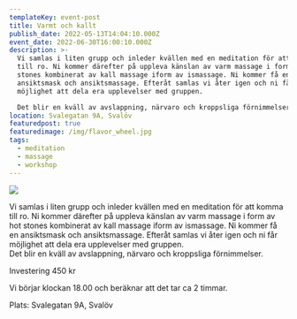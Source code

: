 ```yaml
---
templateKey: event-post
title: Varmt och kallt
publish_date: 2022-05-13T14:04:10.000Z
event_date: 2022-06-30T16:00:10.000Z
description: >-
  Vi samlas i liten grupp och inleder kvällen med en meditation för att komma
  till ro. Ni kommer därefter på uppleva känslan av varm massage i form av hot
  stones kombinerat av kall massage iform av ismassage. Ni kommer få en
  ansiktsmask och ansiktsmassage. Efteråt samlas vi åter igen och ni får
  möjlighet att dela era upplevelser med gruppen. 

  Det blir en kväll av avslappning, närvaro och kroppsliga förnimmelser.
location: Svalegatan 9A, Svalöv
featuredpost: true
featuredimage: /img/flavor_wheel.jpg
tags:
  - meditation
  - massage
  - workshop
---
```

![](/img/flavor_wheel.jpg)

Vi samlas i liten grupp och inleder kvällen med en meditation för att komma till ro. Ni kommer därefter på uppleva känslan av varm massage i form av hot stones kombinerat av kall massage iform av ismassage. Ni kommer få en ansiktsmask och ansiktsmassage. Efteråt samlas vi åter igen och ni får möjlighet att dela era upplevelser med gruppen. \
Det blir en kväll av avslappning, närvaro och kroppsliga förnimmelser. 

Investering 450 kr

Vi börjar klockan 18.00 och beräknar att det tar ca 2 timmar.

Plats: Svalegatan 9A, Svalöv